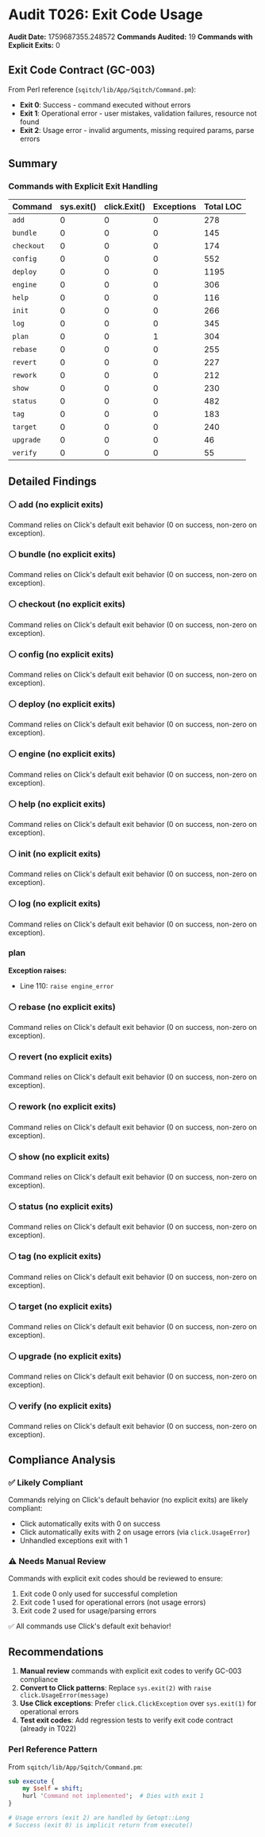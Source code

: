 # Audit T026: Exit Code Usage

**Audit Date:** 1759687355.248572
**Commands Audited:** 19
**Commands with Explicit Exits:** 0

## Exit Code Contract (GC-003)

From Perl reference (`sqitch/lib/App/Sqitch/Command.pm`):

- **Exit 0**: Success - command executed without errors
- **Exit 1**: Operational error - user mistakes, validation failures, resource not found
- **Exit 2**: Usage error - invalid arguments, missing required params, parse errors

## Summary

### Commands with Explicit Exit Handling

| Command | sys.exit() | click.Exit() | Exceptions | Total LOC |
|---------|------------|--------------|------------|-----------|
| `add` | 0 | 0 | 0 | 278 |
| `bundle` | 0 | 0 | 0 | 145 |
| `checkout` | 0 | 0 | 0 | 174 |
| `config` | 0 | 0 | 0 | 552 |
| `deploy` | 0 | 0 | 0 | 1195 |
| `engine` | 0 | 0 | 0 | 306 |
| `help` | 0 | 0 | 0 | 116 |
| `init` | 0 | 0 | 0 | 266 |
| `log` | 0 | 0 | 0 | 345 |
| `plan` | 0 | 0 | 1 | 304 |
| `rebase` | 0 | 0 | 0 | 255 |
| `revert` | 0 | 0 | 0 | 227 |
| `rework` | 0 | 0 | 0 | 212 |
| `show` | 0 | 0 | 0 | 230 |
| `status` | 0 | 0 | 0 | 482 |
| `tag` | 0 | 0 | 0 | 183 |
| `target` | 0 | 0 | 0 | 240 |
| `upgrade` | 0 | 0 | 0 | 46 |
| `verify` | 0 | 0 | 0 | 55 |

## Detailed Findings

### ⚪ add (no explicit exits)

Command relies on Click's default exit behavior (0 on success, non-zero on exception).

### ⚪ bundle (no explicit exits)

Command relies on Click's default exit behavior (0 on success, non-zero on exception).

### ⚪ checkout (no explicit exits)

Command relies on Click's default exit behavior (0 on success, non-zero on exception).

### ⚪ config (no explicit exits)

Command relies on Click's default exit behavior (0 on success, non-zero on exception).

### ⚪ deploy (no explicit exits)

Command relies on Click's default exit behavior (0 on success, non-zero on exception).

### ⚪ engine (no explicit exits)

Command relies on Click's default exit behavior (0 on success, non-zero on exception).

### ⚪ help (no explicit exits)

Command relies on Click's default exit behavior (0 on success, non-zero on exception).

### ⚪ init (no explicit exits)

Command relies on Click's default exit behavior (0 on success, non-zero on exception).

### ⚪ log (no explicit exits)

Command relies on Click's default exit behavior (0 on success, non-zero on exception).

### plan

**Exception raises:**
- Line 110: `raise engine_error`

### ⚪ rebase (no explicit exits)

Command relies on Click's default exit behavior (0 on success, non-zero on exception).

### ⚪ revert (no explicit exits)

Command relies on Click's default exit behavior (0 on success, non-zero on exception).

### ⚪ rework (no explicit exits)

Command relies on Click's default exit behavior (0 on success, non-zero on exception).

### ⚪ show (no explicit exits)

Command relies on Click's default exit behavior (0 on success, non-zero on exception).

### ⚪ status (no explicit exits)

Command relies on Click's default exit behavior (0 on success, non-zero on exception).

### ⚪ tag (no explicit exits)

Command relies on Click's default exit behavior (0 on success, non-zero on exception).

### ⚪ target (no explicit exits)

Command relies on Click's default exit behavior (0 on success, non-zero on exception).

### ⚪ upgrade (no explicit exits)

Command relies on Click's default exit behavior (0 on success, non-zero on exception).

### ⚪ verify (no explicit exits)

Command relies on Click's default exit behavior (0 on success, non-zero on exception).

## Compliance Analysis

### ✅ Likely Compliant

Commands relying on Click's default behavior (no explicit exits) are likely compliant:
- Click automatically exits with 0 on success
- Click automatically exits with 2 on usage errors (via `click.UsageError`)
- Unhandled exceptions exit with 1

### ⚠️ Needs Manual Review

Commands with explicit exit codes should be reviewed to ensure:
1. Exit code 0 only used for successful completion
2. Exit code 1 used for operational errors (not usage errors)
3. Exit code 2 used for usage/parsing errors

✅ All commands use Click's default exit behavior!

## Recommendations

1. **Manual review** commands with explicit exit codes to verify GC-003 compliance
2. **Convert to Click patterns**: Replace `sys.exit(2)` with `raise click.UsageError(message)`
3. **Use Click exceptions**: Prefer `click.ClickException` over `sys.exit(1)` for operational errors
4. **Test exit codes**: Add regression tests to verify exit code contract (already in T022)

### Perl Reference Pattern

From `sqitch/lib/App/Sqitch/Command.pm`:
```perl
sub execute {
    my $self = shift;
    hurl 'Command not implemented';  # Dies with exit 1
}

# Usage errors (exit 2) are handled by Getopt::Long
# Success (exit 0) is implicit return from execute()
```
